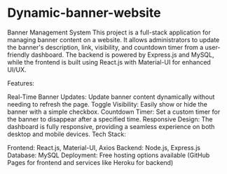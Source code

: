 # Dynamic-banner-website
Banner Management System
This project is a full-stack application for managing banner content on a website. It allows administrators to update the banner's description, link, visibility, and countdown timer from a user-friendly dashboard. The backend is powered by Express.js and MySQL, while the frontend is built using React.js with Material-UI for enhanced UI/UX.

Features:

Real-Time Banner Updates: Update banner content dynamically without needing to refresh the page.
Toggle Visibility: Easily show or hide the banner with a simple checkbox.
Countdown Timer: Set a custom timer for the banner to disappear after a specified time.
Responsive Design: The dashboard is fully responsive, providing a seamless experience on both desktop and mobile devices.
Tech Stack:

Frontend: React.js, Material-UI, Axios
Backend: Node.js, Express.js
Database: MySQL
Deployment: Free hosting options available (GitHub Pages for frontend and services like Heroku for backend)

